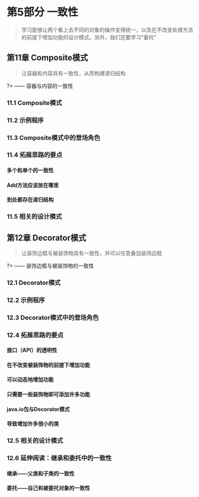# 第5部分 一致性

> 学习能够让两个看上去不同的对象的操作变得统一，以及在不改变处理方法的前提下增加功能的设计模式。另外，我们还要学习“委托”

## 第11章 Composite模式

> 让容器和内容具有一致性，从而构建递归结构

?> —— 容器与内容的一致性

### 11.1 Composite模式

### 11.2 示例程序

### 11.3 Composite模式中的登场角色

### 11.4 拓展思路的要点

#### 多个和单个的一致性

#### Add方法应该放在哪里

#### 到处都存在递归结构

### 11.5 相关的设计模式

## 第12章 Decorator模式

> 让装饰边框与被装饰物具有一致性，并可以任意叠加装饰边框

?> —— 装饰边框与被装饰物的一致性

### 12.1 Decorator模式

### 12.2 示例程序

### 12.3 Decorator模式中的登场角色

### 12.4 拓展思路的要点

#### 接口（API）的透明性

#### 在不改变被装饰物的前提下增加功能

#### 可以动态地增加功能

#### 只需要一些装饰物即可添加许多功能

#### java.io包与Decorator模式

#### 导致增加许多很小的类

### 12.5 相关的设计模式

### 12.6 延伸阅读：继承和委托中的一致性

#### 继承——父类和子类的一致性

#### 委托——自己和被委托对象的一致性